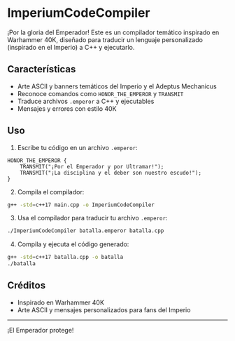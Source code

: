 # ImperiumCodeCompiler

¡Por la gloria del Emperador! Este es un compilador temático inspirado en Warhammer 40K, diseñado para traducir un lenguaje personalizado (inspirado en el Imperio) a C++ y ejecutarlo.

## Características
- Arte ASCII y banners temáticos del Imperio y el Adeptus Mechanicus
- Reconoce comandos como `HONOR_THE_EMPEROR` y `TRANSMIT`
- Traduce archivos `.emperor` a C++ y ejecutables
- Mensajes y errores con estilo 40K

## Uso

1. Escribe tu código en un archivo `.emperor`:

```plaintext
HONOR_THE_EMPEROR {
    TRANSMIT("¡Por el Emperador y por Ultramar!");
    TRANSMIT("¡La disciplina y el deber son nuestro escudo!");
}
```

2. Compila el compilador:
```bash
g++ -std=c++17 main.cpp -o ImperiumCodeCompiler
```

3. Usa el compilador para traducir tu archivo `.emperor`:
```bash
./ImperiumCodeCompiler batalla.emperor batalla.cpp
```

4. Compila y ejecuta el código generado:
```bash
g++ -std=c++17 batalla.cpp -o batalla
./batalla
```

## Créditos
- Inspirado en Warhammer 40K
- Arte ASCII y mensajes personalizados para fans del Imperio

---
¡El Emperador protege!
